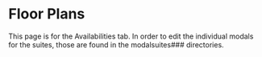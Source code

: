 # Floor Plans

This page is for the Availabilities tab. In order to edit the individual modals for the suites, those are found in the modalsuites### directories.
